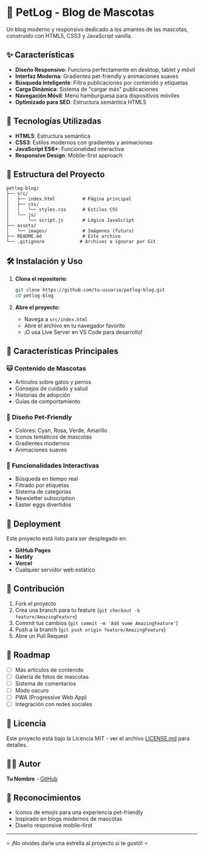 # 🐾 PetLog - Blog de Mascotas

Un blog moderno y responsivo dedicado a los amantes de las mascotas, construido con HTML5, CSS3 y JavaScript vanilla.

## ✨ Características

- **Diseño Responsivo**: Funciona perfectamente en desktop, tablet y móvil
- **Interfaz Moderna**: Gradientes pet-friendly y animaciones suaves
- **Búsqueda Inteligente**: Filtra publicaciones por contenido y etiquetas
- **Carga Dinámica**: Sistema de "cargar más" publicaciones
- **Navegación Móvil**: Menú hamburguesa para dispositivos móviles
- **Optimizado para SEO**: Estructura semántica HTML5

## 🚀 Tecnologías Utilizadas

- **HTML5**: Estructura semántica
- **CSS3**: Estilos modernos con gradientes y animaciones
- **JavaScript ES6+**: Funcionalidad interactiva
- **Responsive Design**: Mobile-first approach

## 📁 Estructura del Proyecto

```
petlog-blog/
├── src/
│   ├── index.html          # Página principal
│   ├── css/
│   │   └── styles.css      # Estilos CSS
│   └── js/
│       └── script.js       # Lógica JavaScript
├── assets/
│   └── images/             # Imágenes (futuro)
├── README.md               # Este archivo
└── .gitignore             # Archivos a ignorar por Git
```

## 🛠️ Instalación y Uso

1. **Clona el repositorio**:
   ```bash
   git clone https://github.com/tu-usuario/petlog-blog.git
   cd petlog-blog
   ```

2. **Abre el proyecto**:
   - Navega a `src/index.html`
   - Abre el archivo en tu navegador favorito
   - ¡O usa Live Server en VS Code para desarrollo!

## 🎯 Características Principales

### 🐱 Contenido de Mascotas
- Artículos sobre gatos y perros
- Consejos de cuidado y salud
- Historias de adopción
- Guías de comportamiento

### 🎨 Diseño Pet-Friendly
- Colores: Cyan, Rosa, Verde, Amarillo
- Iconos temáticos de mascotas
- Gradientes modernos
- Animaciones suaves

### 📱 Funcionalidades Interactivas
- Búsqueda en tiempo real
- Filtrado por etiquetas
- Sistema de categorías
- Newsletter subscription
- Easter eggs divertidos

## 🚀 Deployment

Este proyecto está listo para ser desplegado en:
- **GitHub Pages**
- **Netlify**
- **Vercel**
- Cualquier servidor web estático

## 🤝 Contribución

1. Fork el proyecto
2. Crea una branch para tu feature (`git checkout -b feature/AmazingFeature`)
3. Commit tus cambios (`git commit -m 'Add some AmazingFeature'`)
4. Push a la branch (`git push origin feature/AmazingFeature`)
5. Abre un Pull Request

## 📝 Roadmap

- [ ] Más artículos de contenido
- [ ] Galería de fotos de mascotas
- [ ] Sistema de comentarios
- [ ] Modo oscuro
- [ ] PWA (Progressive Web App)
- [ ] Integración con redes sociales

## 📄 Licencia

Este proyecto está bajo la Licencia MIT - ver el archivo [LICENSE.md](LICENSE.md) para detalles.

## 👨‍💻 Autor

**Tu Nombre** - [GitHub](https://github.com/tu-usuario)

## 🙏 Reconocimientos

- Iconos de emojis para una experiencia pet-friendly
- Inspirado en blogs modernos de mascotas
- Diseño responsive mobile-first

---

⭐ ¡No olvides darle una estrella al proyecto si te gustó! ⭐
